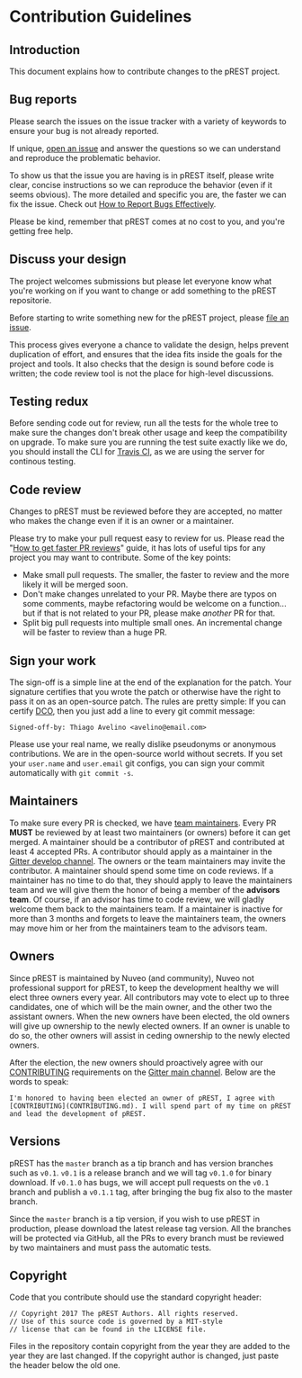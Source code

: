 # Contribution Guidelines

## Introduction

This document explains how to contribute changes to the pREST project.

## Bug reports

Please search the issues on the issue tracker with a variety of keywords to ensure your bug is not already reported.

If unique, [open an issue](https://github.com/nuveo/prest/issues/new) and answer the questions so we can understand and reproduce the problematic behavior.

To show us that the issue you are having is in pREST itself, please write clear, concise instructions so we can reproduce the behavior (even if it seems obvious). The more detailed and specific you are, the faster we can fix the issue. Check out [How to Report Bugs Effectively](http://www.chiark.greenend.org.uk/~sgtatham/bugs.html).

Please be kind, remember that pREST comes at no cost to you, and you're getting free help.

## Discuss your design

The project welcomes submissions but please let everyone know what you're working on if you want to change or add something to the pREST repositorie.

Before starting to write something new for the pREST project, please [file an issue](https://github.com/nuveo/prest/issues/new).

This process gives everyone a chance to validate the design, helps prevent duplication of effort, and ensures that the idea fits inside the goals for the project and tools. It also checks that the design is sound before code is written; the code review tool is not the place for high-level discussions.

## Testing redux

Before sending code out for review, run all the tests for the whole tree to make sure the changes don't break other usage and keep the compatibility on upgrade. To make sure you are running the test suite exactly like we do, you should install the CLI for [Travis CI](https://travis-ci.org/), as we are using the server for continous testing.

## Code review

Changes to pREST must be reviewed before they are accepted, no matter who makes the change even if it is an owner or a maintainer.

Please try to make your pull request easy to review for us. Please read the "[How to get faster PR reviews](https://github.com/kubernetes/community/blob/master/contributors/devel/faster_reviews.md)" guide, it has lots of useful tips for any project you may want to contribute. Some of the key points:

* Make small pull requests. The smaller, the faster to review and the more likely it will be merged soon.
* Don't make changes unrelated to your PR. Maybe there are typos on some comments, maybe refactoring would be welcome on a function... but if that is not related to your PR, please make *another* PR for that.
* Split big pull requests into multiple small ones. An incremental change will be faster to review than a huge PR.

## Sign your work

The sign-off is a simple line at the end of the explanation for the patch. Your signature certifies that you wrote the patch or otherwise have the right to pass it on as an open-source patch. The rules are pretty simple: If you can certify [DCO](DCO), then you just add a line to every git commit message:

```
Signed-off-by: Thiago Avelino <avelino@email.com>
```

Please use your real name, we really dislike pseudonyms or anonymous contributions. We are in the open-source world without secrets. If you set your `user.name` and `user.email` git configs, you can sign your commit automatically with `git commit -s`.

## Maintainers

To make sure every PR is checked, we have [team maintainers](MAINTAINERS). Every PR **MUST** be reviewed by at least two maintainers (or owners) before it can get merged. A maintainer should be a contributor of pREST and contributed at least 4 accepted PRs. A contributor should apply as a maintainer in the [Gitter develop channel](https://gitter.im/nuveo/prest). The owners or the team maintainers may invite the contributor. A maintainer should spend some time on code reviews. If a maintainer has no time to do that, they should apply to leave the maintainers team and we will give them the honor of being a member of the **advisors team**. Of course, if an advisor has time to code review, we will gladly welcome them back to the maintainers team. If a maintainer is inactive for more than 3 months and forgets to leave the maintainers team, the owners may move him or her from the maintainers team to the advisors team.

## Owners

Since pREST is maintained by Nuveo (and community), Nuveo not professional support for pREST, to keep the development healthy we will elect three owners every year. All contributors may vote to elect up to three candidates, one of which will be the main owner, and the other two the assistant owners. When the new owners have been elected, the old owners will give up ownership to the newly elected owners. If an owner is unable to do so, the other owners will assist in ceding ownership to the newly elected owners.

After the election, the new owners should proactively agree with our [CONTRIBUTING](CONTRIBUTING.md) requirements on the [Gitter main channel](https://gitter.im/nuveo/prest). Below are the words to speak:

```
I'm honored to having been elected an owner of pREST, I agree with [CONTRIBUTING](CONTRIBUTING.md). I will spend part of my time on pREST and lead the development of pREST.
```

## Versions

pREST has the `master` branch as a tip branch and has version branches such as `v0.1`. `v0.1` is a release branch and we will tag `v0.1.0` for binary download. If `v0.1.0` has bugs, we will accept pull requests on the `v0.1` branch and publish a `v0.1.1` tag, after bringing the bug fix also to the master branch.

Since the `master` branch is a tip version, if you wish to use pREST in production, please download the latest release tag version. All the branches will be protected via GitHub, all the PRs to every branch must be reviewed by two maintainers and must pass the automatic tests.

## Copyright

Code that you contribute should use the standard copyright header:

```
// Copyright 2017 The pREST Authors. All rights reserved.
// Use of this source code is governed by a MIT-style
// license that can be found in the LICENSE file.
```

Files in the repository contain copyright from the year they are added to the year they are last changed. If the copyright author is changed, just paste the header below the old one.

